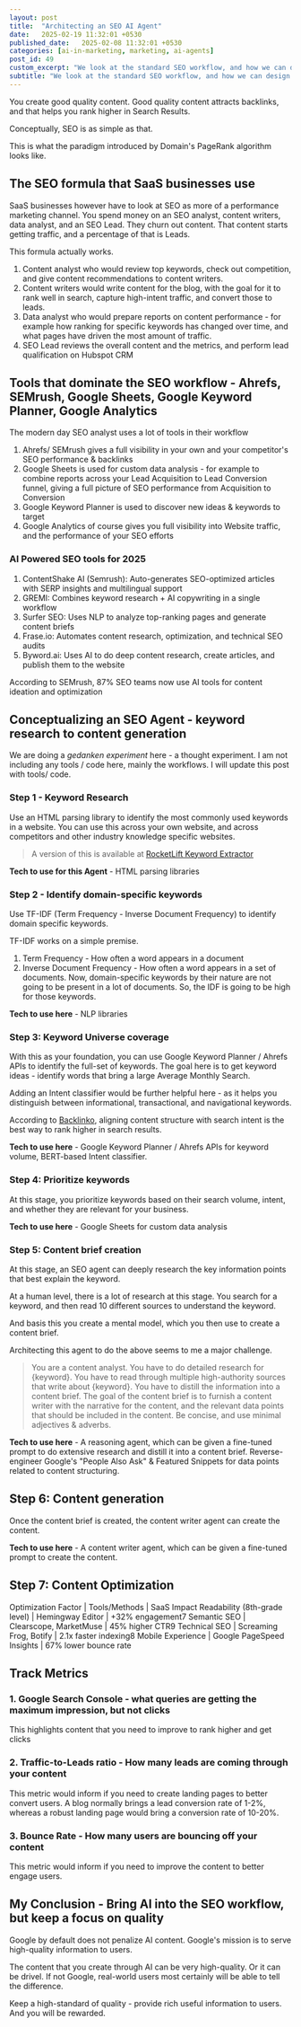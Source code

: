 ```yaml
---
layout: post
title:  "Architecting an SEO AI Agent"
date:   2025-02-19 11:32:01 +0530
published_date:   2025-02-08 11:32:01 +0530
categories: [ai-in-marketing, marketing, ai-agents]
post_id: 49
custom_excerpt: "We look at the standard SEO workflow, and how we can design an SEO Agent that performs all actions from keyword research to content generation"
subtitle: "We look at the standard SEO workflow, and how we can design an SEO Agent that performs all actions from keyword research to content generation"
---
```


You create good quality content. Good quality content attracts backlinks, and that helps you rank higher in Search Results.

Conceptually, SEO is as simple as that.

This is what the paradigm introduced by Domain's PageRank algorithm looks like.

## The SEO formula that SaaS businesses use

SaaS businesses however have to look at SEO as more of a performance marketing channel. You spend money on an SEO analyst, content writers, data analyst, and an SEO Lead. They churn out content. That content starts getting traffic, and a percentage of that is Leads.

This formula actually works.

1. Content analyst who would review top keywords, check out competition, and give content recommendations to content writers.
2. Content writers would write content for the blog, with the goal for it to rank well in search, capture high-intent traffic, and convert those to leads.
3. Data analyst who would prepare reports on content performance - for example how ranking for specific keywords has changed over time, and what pages have driven the most amount of traffic.
4. SEO Lead reviews the overall content and the metrics, and perform lead qualification on Hubspot CRM

## Tools that dominate the SEO workflow - Ahrefs, SEMrush, Google Sheets, Google Keyword Planner, Google Analytics

The modern day SEO analyst uses a lot of tools in their workflow

1. Ahrefs/ SEMrush gives a full visibility in your own and your competitor's SEO performance & backlinks
2. Google Sheets is used for custom data analysis - for example to combine reports across your Lead Acquisition to Lead Conversion funnel, giving a full picture of SEO performance from Acquisition to Conversion
3. Google Keyword Planner is used to discover new ideas & keywords to target
4. Google Analytics of course gives you full visibility into Website traffic, and the performance of your SEO efforts

###  AI Powered SEO tools for 2025


1. ContentShake AI (Semrush): Auto-generates SEO-optimized articles with SERP insights and multilingual support
2. GREMI: Combines keyword research + AI copywriting in a single workflow
3. Surfer SEO: Uses NLP to analyze top-ranking pages and generate content briefs
4. Frase.io: Automates content research, optimization, and technical SEO audits
5. Byword.ai: Uses AI to do deep content research, create articles, and publish them to the website

According to SEMrush, 87% SEO teams now use AI tools for content ideation and optimization 


## Conceptualizing an SEO Agent - keyword research to content generation

We are doing a _gedanken experiment_ here - a thought experiment. I am not including any tools / code here, mainly the workflows. I will update this post with tools/ code. 

### Step 1 - Keyword Research

Use an HTML parsing library to identify the most commonly used keywords in a website. You can use this across your own website, and across competitors and other industry knowledge specific websites.


> A version of this is available at [RocketLift Keyword Extractor](https://www.rocketlift.co/tools/keyword-extractor/)

**Tech to use for this Agent** - HTML parsing libraries

### Step 2 - Identify domain-specific keywords

Use TF-IDF (Term Frequency - Inverse Document Frequency) to identify domain specific keywords.

TF-IDF works on a simple premise.

1. Term Frequency - How often a word appears in a document
2. Inverse Document Frequency - How often a word appears in a set of documents. Now, domain-specific keywords by their nature are not going to be present in a lot of documents. So, the IDF is going to be high for those keywords.

**Tech to use here** - NLP libraries

### Step 3: Keyword Universe coverage

With this as your foundation, you can use Google Keyword Planner / Ahrefs APIs to identify the full-set of keywords. 
The goal here is to get keyword ideas - identify words that bring a large Average Monthly Search.

Adding an Intent classifier would be further helpful here - as it helps you distinguish between informational, transactional, and navigational keywords.

According to [Backlinko](https://backlinko.com/seo-strategy), aligning content structure with search intent is the best way to rank higher in search results.

**Tech to use here** - Google Keyword Planner / Ahrefs APIs for keyword volume, BERT-based Intent classifier.  

### Step 4: Prioritize keywords

At this stage, you prioritize keywords based on their search volume, intent, and whether they are relevant for your business.

**Tech to use here** - Google Sheets for custom data analysis

### Step 5: Content brief creation

At this stage, an SEO agent can deeply research the key information points that best explain the keyword. 

At a human level, there is a lot of research at this stage. You search for a keyword, and then read 10 different sources to understand the keyword.

And basis this you create a mental model, which you then use to create a content brief.

Architecting this agent to do the above seems to me a major challenge. 

> You are a content analyst. You have to do detailed research for {keyword}. You have to read through multiple high-authority sources that write about {keyword}. You have to distill the information into a content brief. The goal of the content brief is to furnish a content writer with the narrative for the content, and the relevant data points that should be included in the content. Be concise, and use minimal adjectives & adverbs.

**Tech to use here** - A reasoning agent, which can be given a fine-tuned prompt to do extensive research and distill it into a content brief. Reverse-engineer Google's "People Also Ask" & Featured Snippets for data points related to content structuring.


## Step 6: Content generation

Once the content brief is created, the content writer agent can create the content.

**Tech to use here** - A content writer agent, which can be given a fine-tuned prompt to create the content.

## Step 7: Content Optimization

Optimization Factor |	Tools/Methods |	SaaS Impact
Readability (8th-grade level) |	Hemingway Editor |	+32% engagement7
Semantic SEO |	Clearscope, MarketMuse |	45% higher CTR9
Technical SEO |	Screaming Frog, Botify |	2.1x faster indexing8
Mobile Experience |	Google PageSpeed Insights |	67% lower bounce rate


## Track Metrics

### 1. Google Search Console - what queries are getting the maximum impression, but not clicks

This highlights content that you need to improve to rank higher and get clicks

### 2. Traffic-to-Leads ratio - How many leads are coming through your content

This metric would inform if you need to create landing pages to better convert users. A blog normally brings a lead conversion rate of 1-2%, whereas a robust landing page would bring a conversion rate of 10-20%.

### 3. Bounce Rate - How many users are bouncing off your content

This metric would inform if you need to improve the content to better engage users.

## My Conclusion - Bring AI into the SEO workflow, but keep a focus on quality

Google by default does not penalize AI content. Google's mission is to serve high-quality information to users.

The content that you create through AI can be very high-quality. Or it can be drivel. If not Google, real-world users most certainly will be able to tell the difference.

Keep a high-standard of quality - provide rich useful information to users. And you will be rewarded.
